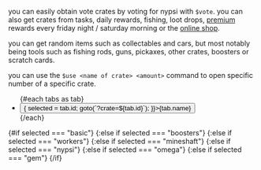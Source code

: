 <script>
  import DocsTemplate from "$lib/components/docs/DocsTemplate.svelte"
  import ItemModal from "$lib/components/docs/ItemModal.svelte"
  import CrateOdds from "./crate-odds.svelte"
  import { goto } from "$app/navigation";
  import { onMount } from "svelte";
  import { page } from '$app/stores';
  import DocsHeader from '$lib/components/docs/DocsHeader.svelte';
  
  let selected = $state("basic");

  const tabs = [
    {id: "basic", name: "vote/basic/69420"},
    {id: "boosters", name: "boosters"},
    {id: "workers", name: "workers"},
    {id: "mineshaft", name: "mineshaft chest"},
    {id: "nypsi", name: "nypsi"},
    {id: "omega", name: "omega"},
    {id: "gem", name: "gem"},
  ];

  onMount(() => {
    if (tabs.find((i) => i.id == $page.url.searchParams.get('crate'))) {
      selected = $page.url.searchParams.get('crate');
    }
  })

</script>

<DocsTemplate title='crates' />

<DocsHeader header='h2' text="how do i ge ta crate?" />

you can easily obtain <ItemModal item="vote_crate">vote crates</ItemModal> by voting for nypsi with `$vote`. you can also get crates from tasks, daily rewards, fishing, loot drops, [premium](/docs/premium) rewards every friday night / saturday morning or the [online shop](https://ko-fi.com/tekoh/shop).

<DocsHeader header='h2' text="what do i get from crates?" />

you can get random items such as collectables and cars, but most notably being tools such as fishing rods, guns, pickaxes, other crates, boosters or scratch cards.

<DocsHeader header='h2' text="how do i open my crates?" />

you can use the `$use <name of crate> <amount>` command to open specific number of a specific crate.

<DocsHeader header='h2' text="crate odds" />

<div class="mb-2" >
  <ul class="menu menu-horizontal rounded-box bg-base-300 text-xs lg:text-sm">
    {#each tabs as tab}
      <li>
        <button class={selected === tab.id ? "focus" : ""} onclick={() => {
          selected = tab.id;
          goto(`?crate=${tab.id}`);
          }}>{tab.name}</button>
      </li>
    {/each}
  </ul>
</div>

{#if selected === "basic"}
<CrateOdds crate="basic_crate" />
{:else if selected === "boosters"}
<CrateOdds crate="boosters_crate" />
{:else if selected === "workers"}
<CrateOdds crate="workers_crate" />
{:else if selected === "mineshaft"}
<CrateOdds crate="mineshaft_chest" />
{:else if selected === "nypsi"}
<CrateOdds crate="nypsi_crate" />
{:else if selected === "omega"}
<CrateOdds crate="omega_crate" />
{:else if selected === "gem"}
<CrateOdds crate="gem_crate" />
{/if}
